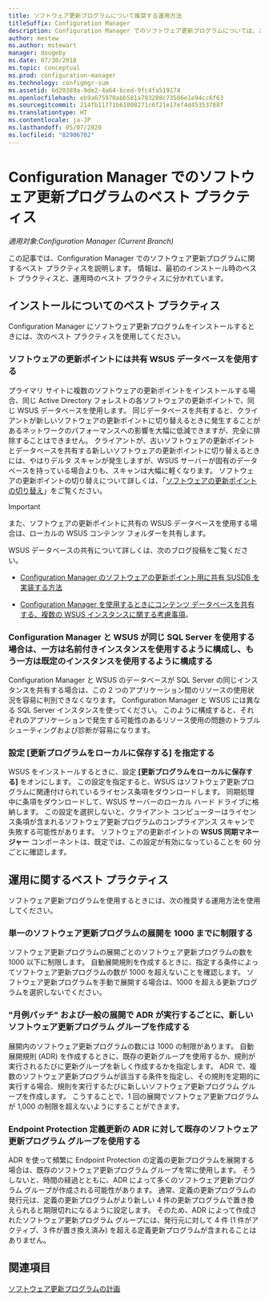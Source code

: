 ```yaml
---
title: ソフトウェア更新プログラムについて推奨する運用方法
titleSuffix: Configuration Manager
description: Configuration Manager でのソフトウェア更新プログラムについては、これらのベスト プラクティスを使ってください。
author: mestew
ms.author: mstewart
manager: dougeby
ms.date: 07/30/2018
ms.topic: conceptual
ms.prod: configuration-manager
ms.technology: configmgr-sum
ms.assetid: 6d20389a-9de2-4a64-bced-9fc4fa519174
ms.openlocfilehash: eb9a675970abb581a793208c73506e1e94cc6f63
ms.sourcegitcommit: 214fb11771b61008271c6f21e17ef4d45353788f
ms.translationtype: HT
ms.contentlocale: ja-JP
ms.lasthandoff: 05/07/2020
ms.locfileid: "82906702"
---
```

# <a name="best-practices-for-software-updates-in-configuration-manager"></a>Configuration Manager でのソフトウェア更新プログラムのベスト プラクティス

*適用対象:Configuration Manager (Current Branch)*

この記事では、Configuration Manager でのソフトウェア更新プログラムに関するベスト プラクティスを説明します。 情報は、最初のインストール時のベスト プラクティスと、運用時のベスト プラクティスに分かれています。  



## <a name="installation-best-practices"></a><a name="bkmk_install"></a> インストールについてのベスト プラクティス  

Configuration Manager にソフトウェア更新プログラムをインストールするときには、次のベスト プラクティスを使用してください。  


### <a name="use-a-shared-wsus-database-for-software-update-points"></a><a name="bkmk_shared-susdb"></a> ソフトウェアの更新ポイントには共有 WSUS データベースを使用する  

プライマリ サイトに複数のソフトウェアの更新ポイントをインストールする場合、同じ Active Directory フォレストの各ソフトウェアの更新ポイントで、同じ WSUS データベースを使用します。 同じデータベースを共有すると、クライアントが新しいソフトウェアの更新ポイントに切り替えるときに発生することがあるネットワークのパフォーマンスへの影響を大幅に低減できますが、完全に排除することはできません。 クライアントが、古いソフトウェアの更新ポイントとデータベースを共有する新しいソフトウェアの更新ポイントに切り替えるときには、やはりデルタ スキャンが発生しますが、WSUS サーバーが固有のデータベースを持っている場合よりも、スキャンは大幅に軽くなります。 ソフトウェアの更新ポイントの切り替えについて詳しくは、「[ソフトウェアの更新ポイントの切り替え](plan-for-software-updates.md#BKMK_SUPSwitching)」をご覧ください。  

> [!IMPORTANT]  
>  また、ソフトウェアの更新ポイントに共有の WSUS データベースを使用する場合は、ローカルの WSUS コンテンツ フォルダーを共有します。  

WSUS データベースの共有について詳しくは、次のブログ投稿をご覧ください。  

- [Configuration Manager のソフトウェアの更新ポイント用に共有 SUSDB を実装する方法](https://techcommunity.microsoft.com/t5/Configuration-Manager-Archive/How-to-implement-a-shared-SUSDB-for-Configuration-Manager/ba-p/274103)  

- [Configuration Manager を使用するときにコンテンツ データベースを共有する、複数の WSUS インスタンスに関する考慮事項](https://docs.microsoft.com/archive/blogs/wsus/considerations-for-multiple-wsus-instances-sharing-a-content-database-when-using-system-center-configuration-manager-but-without-network-load-balancing-nlb)。


### <a name="when-configuration-manager-and-wsus-use-the-same-sql-server-configure-one-to-use-a-named-instance-and-the-other-to-use-the-default-instance"></a><a name="bkmk_sql-instance"></a> Configuration Manager と WSUS が同じ SQL Server を使用する場合は、一方は名前付きインスタンスを使用するように構成し、もう一方は既定のインスタンスを使用するように構成する  

Configuration Manager と WSUS のデータベースが SQL Server の同じインスタンスを共有する場合は、この 2 つのアプリケーション間のリソースの使用状況を容易に判別できなくなります。 Configuration Manager と WSUS には異なる SQL Server インスタンスを使ってください。 このように構成すると、それぞれのアプリケーションで発生する可能性のあるリソース使用の問題のトラブルシューティングおよび診断が容易になります。  


### <a name="specify-the-store-updates-locally-setting"></a><a name="bkmk_store-local"></a> 設定 [更新プログラムをローカルに保存する] を指定する  

WSUS をインストールするときに、設定 **[更新プログラムをローカルに保存する]** をオンにします。 この設定を指定すると、WSUS はソフトウェア更新プログラムに関連付けられているライセンス条項をダウンロードします。 同期処理中に条項をダウンロードして、WSUS サーバーのローカル ハード ドライブに格納します。 この設定を選択しないと、クライアント コンピューターはライセンス条項が含まれるソフトウェア更新プログラムのコンプライアンス スキャンで失敗する可能性があります。 ソフトウェアの更新ポイントの **WSUS 同期マネージャー** コンポーネントは、既定では、この設定が有効になっていることを 60 分ごとに確認します。  



## <a name="operational-best-practices"></a><a name="bkmk_operation"></a> 運用に関するベスト プラクティス  

ソフトウェア更新プログラムを使用するときには、次の推奨する運用方法を使用してください。  


### <a name="limit-software-updates-to-1000-in-a-single-software-update-deployment"></a><a name="bkmk_object-limit"></a> 単一のソフトウェア更新プログラムの展開を 1000 までに制限する  

ソフトウェア更新プログラムの展開ごとのソフトウェア更新プログラムの数を 1000 以下に制限します。 自動展開規則を作成するときに、指定する条件によってソフトウェア更新プログラムの数が 1000 を超えないことを確認します。 ソフトウェア更新プログラムを手動で展開する場合は、1000 を超える更新プログラムを選択しないでください。  


### <a name="create-a-new-software-update-group-each-time-an-adr-runs-for-patch-tuesday-and-for-general-deployments"></a><a name="bkmk_new-group"></a> "月例パッチ" および一般の展開で ADR が実行するごとに、新しいソフトウェア更新プログラム グループを作成する  

展開内のソフトウェア更新プログラムの数には 1000 の制限があります。 自動展開規則 (ADR) を作成するときに、既存の更新グループを使用するか、規則が実行されるたびに更新グループを新しく作成するかを指定します。 ADR で、複数のソフトウェア更新プログラムが該当する条件を指定し、その規則を定期的に実行する場合、規則を実行するたびに新しいソフトウェア更新プログラム グループを作成します。 こうすることで、1 回の展開でソフトウェア更新プログラムが 1,000 の制限を超えないようにすることができます。  


### <a name="use-an-existing-software-update-group-for-adrs-for-endpoint-protection-definition-updates"></a><a name="bkmk_same-group"></a> Endpoint Protection 定義更新の ADR に対して既存のソフトウェア更新プログラム グループを使用する  

ADR を使って頻繁に Endpoint Protection の定義の更新プログラムを展開する場合は、既存のソフトウェア更新プログラム グループを常に使用します。 そうしないと、時間の経過とともに、ADR によって多くのソフトウェア更新プログラム グループが作成される可能性があります。 通常、定義の更新プログラムの発行元は、定義の更新プログラムがより新しい 4 件の更新プログラムで置き換えられると期限切れになるように設定します。 そのため、ADR によって作成されたソフトウェア更新プログラム グループには、発行元に対して 4 件 (1 件がアクティブ、3 件が置き換え済み) を超える定義更新プログラムが含まれることはありません。  



## <a name="see-also"></a>関連項目  
 [ソフトウェア更新プログラムの計画](plan-for-software-updates.md)
